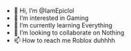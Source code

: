- 👋 Hi, I’m @IamEpiclol
- 👀 I’m interested in Gaming
- 🌱 I’m currently learning Everything
- 💞️ I’m looking to collaborate on Nothing
- 📫 How to reach me Roblox duhhhh

<!---
IamEpiclol/IamEpiclol is a ✨ special ✨ repository because its `README.md` (this file) appears on your GitHub profile.
You can click the Preview link to take a look at your changes.
--->

